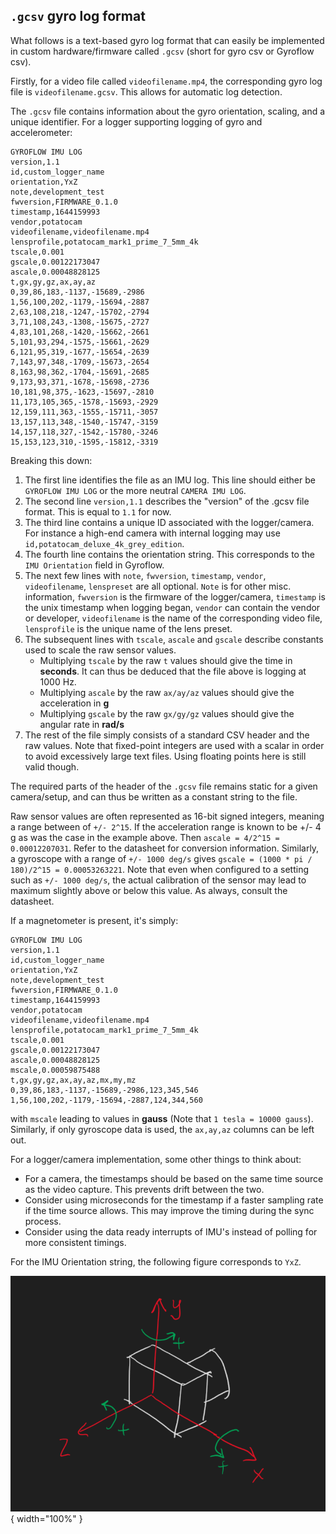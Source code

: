 ## `.gcsv` gyro log format

What follows is a text-based gyro log format that can easily be implemented in custom hardware/firmware called `.gcsv` (short for gyro csv or Gyroflow csv).

Firstly, for a video file called `videofilename.mp4`, the corresponding gyro log file is `videofilename.gcsv`. This allows for automatic log detection.

The `.gcsv` file contains information about the gyro orientation, scaling, and a unique identifier. For a logger supporting logging of gyro and accelerometer:

```
GYROFLOW IMU LOG
version,1.1
id,custom_logger_name
orientation,YxZ
note,development_test
fwversion,FIRMWARE_0.1.0
timestamp,1644159993
vendor,potatocam
videofilename,videofilename.mp4
lensprofile,potatocam_mark1_prime_7_5mm_4k
tscale,0.001
gscale,0.00122173047
ascale,0.00048828125
t,gx,gy,gz,ax,ay,az
0,39,86,183,-1137,-15689,-2986
1,56,100,202,-1179,-15694,-2887
2,63,108,218,-1247,-15702,-2794
3,71,108,243,-1308,-15675,-2727
4,83,101,268,-1420,-15662,-2661
5,101,93,294,-1575,-15661,-2629
6,121,95,319,-1677,-15654,-2639
7,143,97,348,-1709,-15673,-2654
8,163,98,362,-1704,-15691,-2685
9,173,93,371,-1678,-15698,-2736
10,181,98,375,-1623,-15697,-2810
11,173,105,365,-1578,-15693,-2929
12,159,111,363,-1555,-15711,-3057
13,157,113,348,-1540,-15747,-3159
14,157,118,327,-1542,-15780,-3246
15,153,123,310,-1595,-15812,-3319
```

Breaking this down:

1. The first line identifies the file as an IMU log. This line should either be `GYROFLOW IMU LOG` or the more neutral `CAMERA IMU LOG`.
2. The second line `version,1.1` describes the "version" of the .gcsv file format. This is equal to `1.1` for now.
3. The third line contains a unique ID associated with the logger/camera. For instance a high-end camera with internal logging may use `id,potatocam_deluxe_4k_grey_edition`.
4. The fourth line contains the orientation string. This corresponds to the `IMU Orientation` field in Gyroflow.
5. The next few lines with `note`, `fwversion`, `timestamp`, `vendor`, `videofilename`, `lenspreset` are all optional. `Note` is for other misc. information, `fwversion` is the firmware of the logger/camera, `timestamp` is the unix timestamp when logging began, `vendor` can contain the vendor or developer, `videofilename` is the name of the corresponding video file, `lensprofile` is the unique name of the lens preset.
6. The subsequent lines with `tscale`, `ascale` and `gscale` describe constants used to scale the raw sensor values.
	- Multiplying `tscale` by the raw `t` values should give the time in **seconds**. It can thus be deduced that the file above is logging at 1000 Hz.
	- Multiplying `ascale` by the raw `ax/ay/az` values should give the acceleration in **g**
	- Multiplying `gscale` by the raw `gx/gy/gz` values should give the angular rate in **rad/s**
7. The rest of the file simply consists of a standard CSV header and the raw values. Note that fixed-point integers are used with a scalar in order to avoid excessively large text files. Using floating points here is still valid though.

The required parts of the header of the `.gcsv` file remains static for a given camera/setup, and can thus be written as a constant string to the file.

Raw sensor values are often represented as 16-bit signed integers, meaning a range between of `+/- 2^15`. If the acceleration range is known to be +/- 4 g as was the case in the example above. Then `ascale = 4/2^15 = 0.00012207031`. Refer to the datasheet for conversion information. Similarly, a gyroscope with a range of `+/- 1000 deg/s` gives `gscale = (1000 * pi / 180)/2^15 = 0.00053263221`. Note that even when configured to a setting such as `+/- 1000 deg/s`, the actual calibration of the sensor may lead to maximum slightly above or below this value. As always, consult the datasheet.

If a magnetometer is present, it's simply:
```
GYROFLOW IMU LOG
version,1.1
id,custom_logger_name
orientation,YxZ
note,development_test
fwversion,FIRMWARE_0.1.0
timestamp,1644159993
vendor,potatocam
videofilename,videofilename.mp4
lensprofile,potatocam_mark1_prime_7_5mm_4k
tscale,0.001
gscale,0.00122173047
ascale,0.00048828125
mscale,0.00059875488
t,gx,gy,gz,ax,ay,az,mx,my,mz
0,39,86,183,-1137,-15689,-2986,123,345,546
1,56,100,202,-1179,-15694,-2887,124,344,560
```
with `mscale` leading to values in **gauss** (Note that `1 tesla = 10000 gauss`). Similarly, if only gyroscope data is used, the `ax,ay,az` columns can be left out.

For a logger/camera implementation, some other things to think about:

* For a camera, the timestamps should be based on the same time source as the video capture. This prevents drift between the two.
* Consider using microseconds for the timestamp if a faster sampling rate if the time source allows. This may improve the timing during the sync process.
* Consider using the data ready interrupts of IMU's instead of polling for more consistent timings.

For the IMU Orientation string, the following figure corresponds to `YxZ`.

![!](img/example_axes.png){ width="100%" }